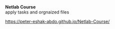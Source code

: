 <b>Netlab Course</b> <br>
apply tasks and orgnaized files

https://peter-eshak-abdo.github.io/Netlab-Course/
